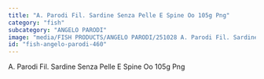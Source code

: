 ```yaml
---
title: "A. Parodi Fil. Sardine Senza Pelle E Spine Oo 105g Png"
category: "fish"
subcategory: "ANGELO PARODI"
image: "media/FISH PRODUCTS/ANGELO PARODI/251028 A. Parodi Fil. Sardine Senza Pelle e Spine OO 105g_PNG.png"
id: "fish-angelo-parodi-460"
---
```


A. Parodi Fil. Sardine Senza Pelle E Spine Oo 105g Png
